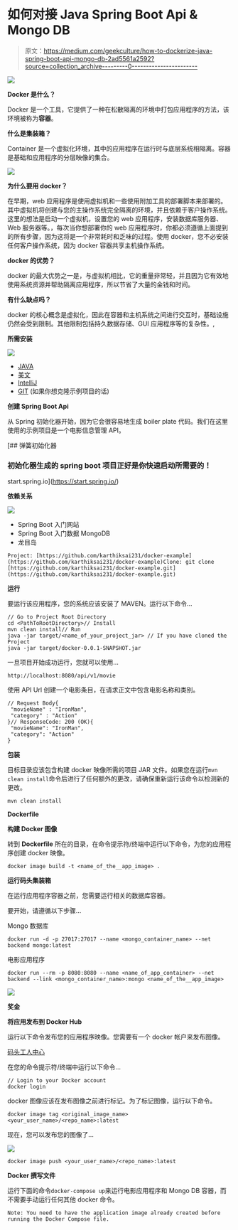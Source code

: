 # 如何对接 Java Spring Boot Api & Mongo DB

> 原文：<https://medium.com/geekculture/how-to-dockerize-java-spring-boot-api-mongo-db-2ad5561a2592?source=collection_archive---------0----------------------->

![](img/e84afad32c71733ef4690a5a64bb9e4d.png)

**Docker 是什么？**

Docker 是一个工具，它提供了一种在松散隔离的环境中打包应用程序的方法，该环境被称为**容器**。

**什么是集装箱？**

Container 是一个虚拟化环境，其中的应用程序在运行时与底层系统相隔离。容器是基础和应用程序的分层映像的集合。

![](img/21c5c8f052bec8efdd3f57f23af3b4d9.png)

**为什么要用 docker？**

在早期，web 应用程序是使用虚拟机和一些使用附加工具的部署脚本来部署的。其中虚拟机将创建与您的主操作系统完全隔离的环境，并且依赖于客户操作系统。这里的想法是启动一个虚拟机，设置您的 web 应用程序，安装数据库服务器、Web 服务器等。，每次当你想部署你的 web 应用程序时，你都必须遵循上面提到的所有步骤，因为这将是一个非常耗时和乏味的过程。使用 docker，您不必安装任何客户操作系统，因为 docker 容器共享主机操作系统。

**docker 的优势？**

docker 的最大优势之一是，与虚拟机相比，它的重量非常轻，并且因为它有效地使用系统资源并帮助隔离应用程序，所以节省了大量的金钱和时间。

**有什么缺点吗？**

docker 的核心概念是虚拟化，因此在容器和主机系统之间进行交互时，基础设施仍然会受到限制。其他限制包括持久数据存储、GUI 应用程序等的复杂性。,

**所需安装**

![](img/898a3f01bddc348072279216af9a9e4e.png)

*   [JAVA](https://www.java.com/en/)
*   [美文](https://maven.apache.org/)
*   [IntelliJ](https://www.jetbrains.com/idea/)
*   [GIT](https://git-scm.com/) (如果你想克隆示例项目的话)

**创建 Spring Boot Api**

从 Spring 初始化器开始，因为它会很容易地生成 boiler plate 代码。我们在这里使用的示例项目是一个电影信息管理 API。

[](https://start.spring.io/) [## 弹簧初始化器

### 初始化器生成的 spring boot 项目正好是你快速启动所需要的！

start.spring.io](https://start.spring.io/) 

**依赖关系**

![](img/b1ac0e94bba502da10f4d0ca679c4d21.png)

*   Spring Boot 入门网站
*   Spring Boot 入门数据 MongoDB
*   龙目岛

```
Project: [https://github.com/karthiksai231/docker-example](https://github.com/karthiksai231/docker-example)Clone: git clone [https://github.com/karthiksai231/docker-example.git](https://github.com/karthiksai231/docker-example.git)
```

**运行**

要运行该应用程序，您的系统应该安装了 MAVEN。运行以下命令...

```
// Go to Project Root Directory
cd <PathToRootDirectory>// Install
mvn clean install// Run
java -jar target/<name_of_your_project_jar> // If you have cloned the Project
java -jar target/docker-0.0.1-SNAPSHOT.jar
```

一旦项目开始成功运行，您就可以使用…

```
http://localhost:8080/api/v1/movie
```

使用 API Url 创建一个电影条目，在请求正文中包含电影名称和类别。

```
// Request Body{
 "movieName" : "IronMan",
 "category" : "Action"
}// ResponseCode: 200 (OK){
 "movieName": "IronMan",
 "category": "Action"
}
```

**包装**

目标目录应该包含构建 docker 映像所需的项目 JAR 文件。如果您在运行`mvn clean install`命令后进行了任何额外的更改，请确保重新运行该命令以检测新的更改。

```
mvn clean install
```

**Dockerfile**

**构建 Docker 图像**

转到 **Dockerfile** 所在的目录，在命令提示符/终端中运行以下命令，为您的应用程序创建 docker 映像。

```
docker image build -t <name_of_the__app_image> .
```

**运行码头集装箱**

在运行应用程序容器之前，您需要运行相关的数据库容器。

要开始，请遵循以下步骤…

Mongo 数据库

```
docker run -d -p 27017:27017 --name <mongo_container_name> --net backend mongo:latest
```

电影应用程序

```
docker run --rm -p 8080:8080 --name <name_of_app_container> --net backend --link <mongo_container_name>:mongo <name_of_the__app_image>
```

![](img/372052ad880d2f7aa21ddb4eba224533.png)

**奖金**

**将应用发布到 Docker Hub**

运行以下命令发布您的应用程序映像。您需要有一个 docker 帐户来发布图像。

[码头工人中心](https://hub.docker.com/)

在您的命令提示符/终端中运行以下命令…

```
// Login to your Docker account
docker login
```

docker 图像应该在发布图像之前进行标记。为了标记图像，运行以下命令。

```
docker image tag <original_image_name> <your_user_name>/<repo_name>:latest
```

现在，您可以发布您的图像了…

![](img/1f7beaa2485c73c0b24d3c1dfadd4b0b.png)

```
docker image push <your_user_name>/<repo_name>:latest
```

**Docker 撰写文件**

运行下面的命令`docker-compose up`来运行电影应用程序和 Mongo DB 容器，而不需要手动运行任何其他 docker 命令。

`Note: You need to have the application image already created before running the Docker Compose file.`